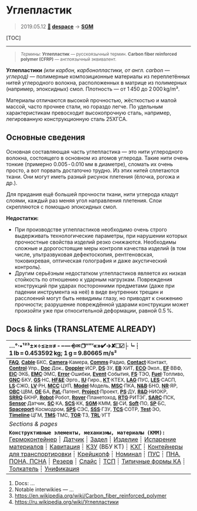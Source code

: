 # Углепластик
> 2019.05.12 **[🚀](../index/index.md) [despace](index.md)** → **[SGM](sgm.md)**

[TOC]

---

> <small>*Термины:* **Углепластик** — русскоязычный термин. **Carbon fiber reinforced polymer (CFRP)** — англоязычный эквивалент.</small>

**Углепластики** *(или карбон, карбонопластики, от англ. carbon — углерод)* — полимерные композиционные материалы из переплетённых нитей углеродного волокна, расположенных в матрице из полимерных (например, эпоксидных) смол. Плотность — от 1 450 до 2 000 kg/m³.

Материалы отличаются высокой прочностью, жёсткостью и малой массой, часто прочнее стали, но гораздо легче. По удельным характеристикам превосходит высокопрочную сталь, например, легированную конструкционную сталь 25ХГСА.



## Основные сведения
Основная составляющая часть углепластика — это нити углеродного волокна, состоящего в основном из атомов углерода. Такие нити очень тонкие (примерно 0.005 ‑ 0.010 мм в диаметре), сломать их очень просто, а вот порвать достаточно трудно. Из этих нитей сплетаются ткани. Они могут иметь разный рисунок плетения (ёлочка, рогожа и др.).

Для придания ещё большей прочности ткани, нити углерода кладут слоями, каждый раз меняя угол направления плетения. Слои скрепляются с помощью эпоксидных смол.

**Недостатки:**

   - При производстве углепластиков необходимо очень строго выдерживать технологические параметры, при нарушении которых прочностные свойства изделий резко снижаются. Необходимы сложные и дорогостоящие меры контроля качества изделий (в том числе, ультразвуковая дефектоскопия, рентгеновская, токовихревая, оптическая голография и даже акустический контроль).
   - Другим серьёзным недостатком углепластиков является их низкая стойкость по отношению к ударным нагрузкам. Повреждения конструкций при ударах посторонними предметами (даже при падении инструмента на неё) в виде внутренних трещин и расслоений могут быть невидимы глазу, но приводят к снижению прочности; разрушение повреждённой ударами конструкции может произойти уже при относительной деформации, равной 0.5 %.



<p style="page-break-after:always"> </p>

## Docs & links (TRANSLATEME ALREADY)
|…°·•¹²³±×÷≤≥≈≠ ‑ −— ⎆✉ ❐“”’«»✔→✘☐☑├┕┆ 1 lb = 0.453592 kg; 1 g = 9.80665 m/s²|
|:--|
|<small>**[FAQ](faq.md)**, **[Cable](cable.md)**·БКС, **[Camera](cam.md)**·Камера, **[Comms](comms.md)**·Радио, **[Contact](contact.md)**·Контакт, **[Control](control.md)**·Упр., **[Doc](doc.md)**·Док., **[Doppler](doppler.md)**·ИСР, **[DS](ds.md)**·ЗУ, **[EB](eb.md)**·ХИТ, **[ECO](ecology.md)**·Экол., **[EF](ef.md)**·ВВФ, **[ElC](elc.md)**·ЭКБ, **[EMC](emc.md)**·ЭМС, **[Error](error.md)**·Ошибки, **[Event](event.md)**·События, **[FS](fs.md)**·ТЭО, **[Fuel](fuel.md)**·Топливо, **[GNC](gnc.md)**·БКУ, **[GS](scs.md)**·НС, **[HF&E](hfe.md)**·Эрго., **[IU](iu.md)**·Гиро., **[KT](kt.md)**·КТЕХ, **[LAG](lag.md)**·ПУC, **[LES](les.md)**·САСП, **[LS](ls.md)**·СЖО, **[LV](lv.md)**·РН, **[MCC](mcc.md)**·ЦУП, **[Model](model.md)**·Модель, **[MSC](sc.md)**·ПКА, **[N&B](nnb.md)**·БНО, **[NR](nr.md)**·ЯР, **[OBC](obc.md)**·ЦВМ, **[OE](oe.md)**·БА, **[Pat.](патент.md)**·Патент, **[Project](project.md)**·Проект, **[PS](ps.md)**·ДУ, **[R&D](rnd.md)**·НИОКР, **[SRRQ](srrq.md)**·БКНР, **[Robot](robotics.md)**·Робот, **[Rover](rover.md)**·Планетоход, **[RTG](rtg.md)**·РИТЭГ, **[SARC](sarc.md)**·ПСК, **[Sensor](sensor.md)**·Датчик, **[SC](sc.md)**·КА, **[SCS](scs.md)**·КК, **[SGM](sgm.md)**·КММ, **[SI](si.md)**·СИ, **[Soft](soft.md)**·ПО, **[SP](sp.md)**·БС, **[Spaceport](spaceport.md)**·Космодром, **[SPS](sps.md)**·СЭС, **[SSS](sss.md)**·ГЗУ, **[TCS](tcs.md)**·СОТР, **[Test](test.md)**·ЭО, **[Timeline](timeline.md)**·ЦГМ, **[TMS](tms.md)**·ТМС, **[TOR](tor.md)**·ТЗ, **[TRL](trl.md)**·УГТ</small>|
|*Sections & pages*|
|**`Конструктивные элементы, механизмы, материалы (КММ):`**<br> [Гермоконтейнер](гермоконтейнер.md) ┊ [Датчик](sensor.md) ┊ [Задел](margin.md) ┊ [Изделие](unit.md) ┊ [Испарение материалов](mat_sublime.md) ┊ [Кавитация](cavitation.md) ┊ [КЗУ](cinu.md) (ВБУ КТ) ┊ [КХГ](cgs.md) ┊ [Контейнеры для транспортировки](ship_contain.md) ┊ [Крейцкопф](crosshead.md) ┊ [Номинал](nominal.md) ┊ [ПУС](lag.md) ┊ [ПНА, ПОНА, ПСНА](aiad.md) ┊ [Резерв](reserve.md) ┊ [Слайс](слайс.md) ┊ [ТСП](tsp.md) ┊ [Типичные формы КА](sc_ts.md) ┊ [Толкатель](толкатель.md) ┊ [Унификация](commonality.md) |

   1. Docs: …
   1. Notable interwikies — …
   1. <https://en.wikipedia.org/wiki/Carbon_fiber_reinforced_polymer>
   1. <https://ru.wikipedia.org/wiki/Углепластики>

